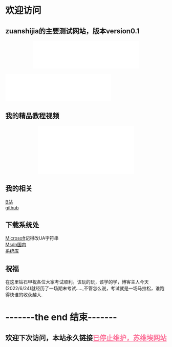 # 欢迎访问
## zuanshijia的主要测试网站，版本version0.1<br>

<div align="center">
  <iframe frameborder="no" border="0" marginwidth="0" marginheight="0" width=330 height=86 src="//music.163.com/outchain/player?type=2&id=5221167&auto=0&height=66"></iframe>
</div>
<br>
 <iframe frameborder="no" border="0" marginwidth="0" marginheight="0" width=330 height=86 src="//music.163.com/outchain/player?type=2&id=30431421&auto=0&height=66"></iframe>

## 我的精品教程视频

<div align="center">
  <iframe src="//player.bilibili.com/player.html?aid=853347718&bvid=BV1gL4y1V73a&cid=581239530&page=1" scrolling="no" border="0" frameborder="no" framespacing="0" allowfullscreen="true"> </iframe>
</div>


## 我的相关<br>
 [B站](https://space.bilibili.com/1327793635?spm_id_from=333.1007.0.0)<br>
 [github](https://github.com/zuanshijia)<br>
 
 
## 下载系统处<br>
[Microsoft](https://www.microsoft.com/zh-cn/software-download/windows10)记得改UA字符串<br>
[Msdn国内](https://msdn.itellyou.cn/)<br>
[系统库](https://xitongku.com)<br>

## 祝福<br>
在这里钻石甲祝各位大家考试顺利。该玩的玩，该学的学，博客主人今天(2022/6/24)就经历了一场期末考试.....,不管怎么说，考试就是一场马拉松，谁跑得快谁的收获越大.</br>


 

# -------the end 结束-------
## 欢迎下次访问，本站永久链接<a href="https://zuanshijia.github.io/diamond.cn" style="color: #FB7299">已停止维护，苏维埃网站</a>
